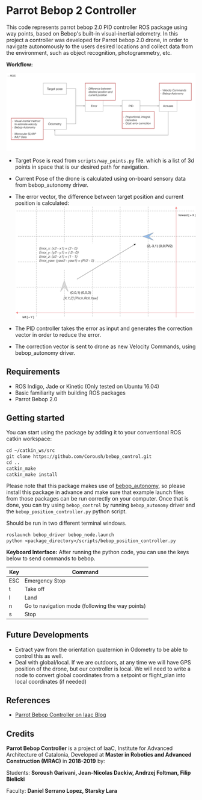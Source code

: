 # Parrot Bebop 2 Controller

This code represents parrot bebop 2.0 PID controller ROS package using way points, based on Bebop's built-in visual-inertial odometry.
In this project a controller was developed for Parrot bebop 2.0 drone, in order to navigate autonomously to the users desired locations and collect data from the environment, such as object recognition, photogrammetry, etc.



__Workflow:__

![workflow](doc/workflow.jpg)
- Target Pose is read from `scripts/way_points.py` file. which is a list of 3d points in space that is our desired path for navigation.
- Current Pose of the drone is calculated using on-board sensory data from bebop_autonomy driver.
- The error vector, the difference between target position and current position is calculated:
![error](doc/error.jpg)

- The PID controller takes the error as input and generates the correction vector in order to reduce the error.
- The correction vector is sent to drone as new Velocity Commands, using bebop_autonomy driver.



## Requirements
* ROS Indigo, Jade or Kinetic (Only tested on Ubuntu 16.04)
* Basic familiarity with building ROS packages
* Parrot Bebop 2.0




## Getting started
You can start using the package by adding it to your conventional ROS catkin workspace:

```
cd ~/catkin_ws/src
git clone https://github.com/Coroush/bebop_control.git
cd ..
catkin_make
catkin_make install
```
Please note that this package makes use of [bebop_autonomy](http://wiki.ros.org/bebop_autonomy), so please install this package in advance and make sure that example launch files from those packages can be run correctly on your computer. Once that is done, you can try using `bebop_control` by running `bebop_autonomy` driver and the `bebop_position_controller.py` python script.

Should be run in two different terminal windows.
```
roslaunch bebop_driver bebop_node.launch
python <package_directory>/scripts/bebop_position_controller.py
```

__Keyboard Interface:__
After running the python code, you can use the keys below to send commands to bebop.

| Key          |Command     |
| ------------- | -------------- |
| ESC  | Emergency Stop |
| t | Take off |
| l | Land |
| n | Go to navigation mode (following the way points) |
| s | Stop |

## Future Developments
- Extract yaw from the orientation quaternion in Odometry to be able to control this as well.
- Deal with global/local. If we are outdoors, at any time we will have GPS position of the drone, but our controller is local. We will need to write a node to convert global coordinates from a setpoint or flight_plan into local coordinates (if needed)

## References
- [Parrot Bebop Controller on Iaac Blog](http://www.iaacblog.com/programs/parrot-bebop-controller/)


## Credits
__Parrot Bebop Controller__ is a project of IaaC, Institute for Advanced Architecture of Catalonia, Developed at __Master in Robotics and Advanced Construction (MRAC)__ in __2018-2019__ by:

Students: __Soroush Garivani, Jean-Nicolas Dackiw, Andrzej Foltman, Filip Bielicki__

Faculty: __Daniel Serrano Lopez, Starsky Lara__
